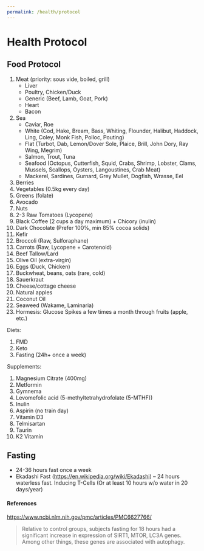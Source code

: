 ```yaml
---
permalink: /health/protocol
---
```


# Health Protocol

## Food Protocol

1. Meat (priority: sous vide, boiled, grill)
	* Liver
	* Poultry, Chicken/Duck
	* Generic (Beef, Lamb, Goat, Pork)
	* Heart
	* Bacon
2. Sea
	* Caviar, Roe
	* White (Cod, Hake, Bream, Bass, Whiting, Flounder, Halibut, Haddock, Ling, Coley, Monk Fish, Polloc, Pouting)
	* Flat (Turbot, Dab, Lemon/Dover Sole, Plaice, Brill, John Dory, Ray Wing, Megrim)
	* Salmon, Trout, Tuna
	* Seafood (Octopus, Cutterfish, Squid, Crabs, Shrimp, Lobster, Clams, Mussels, Scallops, Oysters, Langoustines, Crab Meat)
	* Mackerel, Sardines, Gurnard, Grey Mullet, Dogfish, Wrasse, Eel
1. Berries
1. Vegetables (0.5kg every day)
2. Greens (folate)
3. Avocado
4. Nuts
1. 2-3 Raw Tomatoes (Lycopene)
2. Black Coffee (2 cups a day maximum) + Chicory (inulin)
3. Dark Chocolate (Prefer 100%, min 85% cocoa solids)
4. Kefir
5. Broccoli (Raw, Sulforaphane)
6. Carrots (Raw, Lycopene + Carotenoid)
7. Beef Tallow/Lard
8. Olive Oil (extra-virgin)
9. Eggs (Duck, Chicken)
10. Buckwheat, beans, oats (rare, cold)
11. Sauerkraut
12. Cheese/cottage cheese
13. Natural apples
14. Coconut Oil
15. Seaweed (Wakame, Laminaria)
16. Hormesis: Glucose Spikes a few times a month through fruits (apple, etc.)
	
Diets:

1. FMD
2. Keto
3. Fasting (24h+ once a week)

Supplements:

1. Magnesium Citrate (400mg)
2. Metformin
3. Gymnema
3. Levomefolic acid (5-methyltetrahydrofolate (5-MTHF))
4. Inulin
5. Aspirin (no train day)
6. Vitamin D3
6. Telmisartan
7. Taurin
8. K2 Vitamin



## Fasting

* 24-36 hours fast once a week
* Ekadashi Fast (https://en.wikipedia.org/wiki/Ekadashi) – 24 hours waterless fast. Inducing T-Cells (Or at least 10 hours w/o water in 20 days/year)

#### References

https://www.ncbi.nlm.nih.gov/pmc/articles/PMC6627766/
> Relative to control groups, subjects fasting for 18 hours had a significant increase in expression of SIRT1, MTOR, LC3A genes.
> Among other things, these genes are associated with autophagy. 
